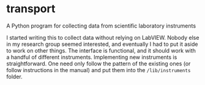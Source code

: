 # transport
A Python program for collecting data from scientific laboratory instruments

I started writing this to collect data without relying on LabVIEW. Nobody else in my research group seemed interested, and eventually I had to put it aside to work on other things. The interface is functional, and it should work with a handful of different instruments. Implementing new instruments is straightforward. One need only follow the pattern of the existing ones (or follow instructions in the manual) and put them into the `/lib/instruments` folder.

